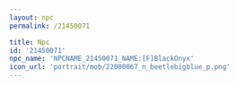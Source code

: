 ```yaml
---
layout: npc
permalink: /21450071

title: Npc
id: '21450071'
npc_name: 'NPCNAME_21450071_NAME:[F]BlackOnyx'
icon_url: 'portrait/mob/22000067_n_beetlebigblue_p.png'
---
```

